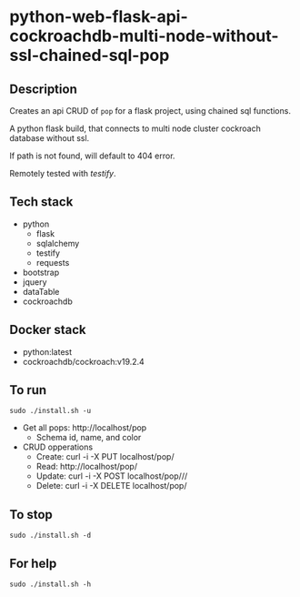 # python-web-flask-api-cockroachdb-multi-node-without-ssl-chained-sql-pop

## Description
Creates an api CRUD of `pop` for a flask project, using chained sql functions.

A python flask build, that connects to multi node cluster
cockroach database without ssl.

If path is not found, will default to 404 error.

Remotely tested with *testify*.

## Tech stack
- python
  - flask
  - sqlalchemy
  - testify
  - requests
- bootstrap
- jquery
- dataTable
- cockroachdb

## Docker stack
- python:latest
- cockroachdb/cockroach:v19.2.4

## To run
`sudo ./install.sh -u`
- Get all pops: http://localhost/pop
  - Schema id, name, and color
- CRUD opperations
  - Create: curl -i -X PUT localhost/pop/<id>
  - Read: http://localhost/pop/<id>
  - Update: curl -i -X POST localhost/pop/<id>/<name>/<color>
  - Delete: curl -i -X DELETE localhost/pop/<id>

## To stop
`sudo ./install.sh -d`

## For help
`sudo ./install.sh -h`
